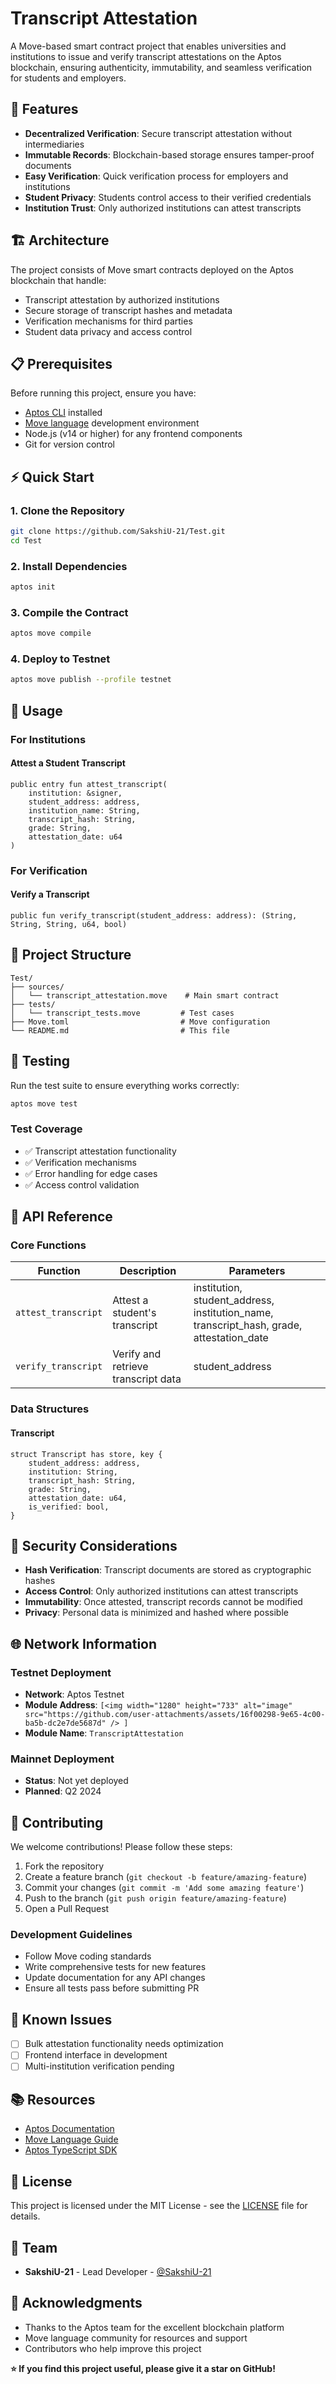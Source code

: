 # Transcript Attestation

A Move-based smart contract project that enables universities and institutions to issue and verify transcript attestations on the Aptos blockchain, ensuring authenticity, immutability, and seamless verification for students and employers.

## 🚀 Features

- **Decentralized Verification**: Secure transcript attestation without intermediaries
- **Immutable Records**: Blockchain-based storage ensures tamper-proof documents
- **Easy Verification**: Quick verification process for employers and institutions
- **Student Privacy**: Students control access to their verified credentials
- **Institution Trust**: Only authorized institutions can attest transcripts

## 🏗️ Architecture

The project consists of Move smart contracts deployed on the Aptos blockchain that handle:

- Transcript attestation by authorized institutions
- Secure storage of transcript hashes and metadata
- Verification mechanisms for third parties
- Student data privacy and access control

## 📋 Prerequisites

Before running this project, ensure you have:

- [Aptos CLI](https://aptos.dev/cli-tools/aptos-cli-tool/install-aptos-cli) installed
- [Move language](https://move-language.github.io/move/) development environment
- Node.js (v14 or higher) for any frontend components
- Git for version control

## ⚡ Quick Start

### 1. Clone the Repository
```bash
git clone https://github.com/SakshiU-21/Test.git
cd Test
```

### 2. Install Dependencies
```bash
aptos init
```

### 3. Compile the Contract
```bash
aptos move compile
```

### 4. Deploy to Testnet
```bash
aptos move publish --profile testnet
```

## 🔧 Usage

### For Institutions

#### Attest a Student Transcript
```move
public entry fun attest_transcript(
    institution: &signer,
    student_address: address,
    institution_name: String,
    transcript_hash: String,
    grade: String,
    attestation_date: u64
)
```

### For Verification

#### Verify a Transcript
```move
public fun verify_transcript(student_address: address): (String, String, String, u64, bool)
```

## 📁 Project Structure

```
Test/
├── sources/
│   └── transcript_attestation.move    # Main smart contract
├── tests/
│   └── transcript_tests.move         # Test cases
├── Move.toml                         # Move configuration
└── README.md                         # This file
```

## 🧪 Testing

Run the test suite to ensure everything works correctly:

```bash
aptos move test
```

### Test Coverage

- ✅ Transcript attestation functionality
- ✅ Verification mechanisms
- ✅ Error handling for edge cases
- ✅ Access control validation

## 🚦 API Reference

### Core Functions

| Function | Description | Parameters |
|----------|-------------|------------|
| `attest_transcript` | Attest a student's transcript | institution, student_address, institution_name, transcript_hash, grade, attestation_date |
| `verify_transcript` | Verify and retrieve transcript data | student_address |

### Data Structures

#### Transcript
```move
struct Transcript has store, key {
    student_address: address,
    institution: String,
    transcript_hash: String,
    grade: String,
    attestation_date: u64,
    is_verified: bool,
}
```

## 🔐 Security Considerations

- **Hash Verification**: Transcript documents are stored as cryptographic hashes
- **Access Control**: Only authorized institutions can attest transcripts
- **Immutability**: Once attested, transcript records cannot be modified
- **Privacy**: Personal data is minimized and hashed where possible

## 🌐 Network Information

### Testnet Deployment
- **Network**: Aptos Testnet
- **Module Address**: `[<img width="1280" height="733" alt="image" src="https://github.com/user-attachments/assets/16f00298-9e65-4c00-ba5b-dc2e7de5687d" />
  ]`
- **Module Name**: `TranscriptAttestation`

### Mainnet Deployment
- **Status**: Not yet deployed
- **Planned**: Q2 2024

## 🤝 Contributing

We welcome contributions! Please follow these steps:

1. Fork the repository
2. Create a feature branch (`git checkout -b feature/amazing-feature`)
3. Commit your changes (`git commit -m 'Add some amazing feature'`)
4. Push to the branch (`git push origin feature/amazing-feature`)
5. Open a Pull Request

### Development Guidelines

- Follow Move coding standards
- Write comprehensive tests for new features
- Update documentation for any API changes
- Ensure all tests pass before submitting PR

## 🐛 Known Issues

- [ ] Bulk attestation functionality needs optimization
- [ ] Frontend interface in development
- [ ] Multi-institution verification pending

## 📚 Resources

- [Aptos Documentation](https://aptos.dev/)
- [Move Language Guide](https://move-language.github.io/move/)
- [Aptos TypeScript SDK](https://github.com/aptos-labs/aptos-core/tree/main/ecosystem/typescript/sdk)

## 📄 License

This project is licensed under the MIT License - see the [LICENSE](LICENSE) file for details.

## 👥 Team

- **SakshiU-21** - Lead Developer - [@SakshiU-21](https://github.com/SakshiU-21)


## 🙏 Acknowledgments

- Thanks to the Aptos team for the excellent blockchain platform
- Move language community for resources and support
- Contributors who help improve this project




**⭐ If you find this project useful, please give it a star on GitHub!**
